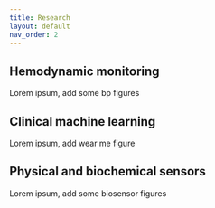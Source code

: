 ```yaml
---
title: Research
layout: default
nav_order: 2
---
```


## Hemodynamic monitoring
Lorem ipsum, add some bp figures

## Clinical machine learning
Lorem ipsum, add wear me figure

## Physical and biochemical sensors 
Lorem ipsum, add some biosensor figures
